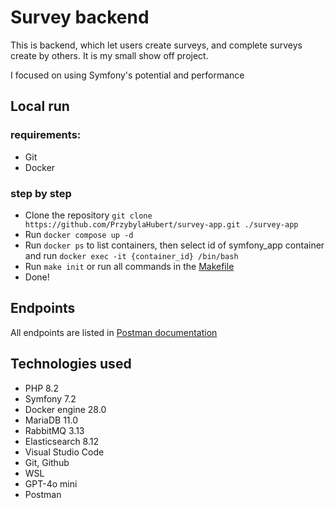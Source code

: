 # Survey backend

This is backend, which let users create surveys, and complete surveys create by others. It is my small show off project.

I focused on using Symfony's potential and performance

## Local run

### requirements:
- Git
- Docker

### step by step
- Clone the repository `git clone https://github.com/PrzybylaHubert/survey-app.git ./survey-app`
- Run `docker compose up -d`
- Run `docker ps` to list containers, then select id of symfony_app container and run `docker exec -it {container_id} /bin/bash`
- Run `make init` or run all commands in the [Makefile](/Makefile)
- Done!

## Endpoints

All endpoints are listed in [Postman documentation](https://www.postman.com/hewbertpshybylla/workspace/public-workspace/collection/23727786-58c95a62-8bcf-479f-b9fd-f6964a542236?action=share&creator=23727786)

## Technologies used

- PHP 8.2
- Symfony 7.2
- Docker engine 28.0
- MariaDB 11.0
- RabbitMQ 3.13
- Elasticsearch 8.12
- Visual Studio Code
- Git, Github
- WSL
- GPT-4o mini
- Postman